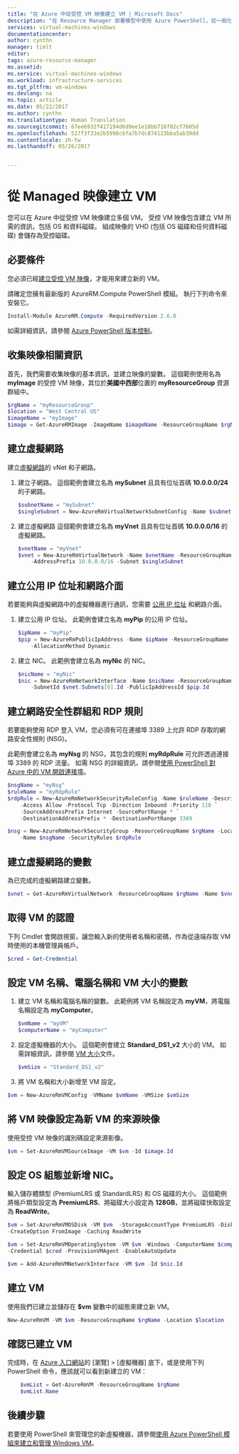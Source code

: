 ```yaml
---
title: "在 Azure 中從受控 VM 映像建立 VM | Microsoft Docs"
description: "在 Resource Manager 部署模型中使用 Azure PowerShell，從一般化受控 VM 映像建立 Windows 虛擬機器。"
services: virtual-machines-windows
documentationcenter: 
author: cynthn
manager: timlt
editor: 
tags: azure-resource-manager
ms.assetid: 
ms.service: virtual-machines-windows
ms.workload: infrastructure-services
ms.tgt_pltfrm: vm-windows
ms.devlang: na
ms.topic: article
ms.date: 05/22/2017
ms.author: cynthn
ms.translationtype: Human Translation
ms.sourcegitcommit: 67ee6932f417194d6d9ee1e18bb716f02cf7605d
ms.openlocfilehash: 527f3f33e2b5996c6fa7b7dc874123bba5ab39dd
ms.contentlocale: zh-tw
ms.lasthandoff: 05/26/2017


---
```

# <a name="create-a-vm-from-a-managed-image"></a>從 Managed 映像建立 VM

您可以在 Azure 中從受控 VM 映像建立多個 VM。 受控 VM 映像包含建立 VM 所需的資訊，包括 OS 和資料磁碟。 組成映像的 VHD (包括 OS 磁碟和任何資料磁碟) 會儲存為受控磁碟。 


## <a name="prerequisites"></a>必要條件

您必須已經[建立受控 VM 映像](capture-image-resource.md)，才能用來建立新的 VM。 

請確定您擁有最新版的 AzureRM.Compute PowerShell 模組。 執行下列命令來安裝它。

```powershell
Install-Module AzureRM.Compute -RequiredVersion 2.6.0
```
如需詳細資訊，請參閱 [Azure PowerShell 版本控制](/powershell/azure/overview)。



## <a name="collect-information-about-the-image"></a>收集映像相關資訊

首先，我們需要收集映像的基本資訊，並建立映像的變數。 這個範例使用名為 **myImage** 的受控 VM 映像，其位於**美國中西部**位置的 **myResourceGroup** 資源群組中。 

```powershell
$rgName = "myResourceGroup"
$location = "West Central US"
$imageName = "myImage"
$image = Get-AzureRMImage -ImageName $imageName -ResourceGroupName $rgName
```

## <a name="create-a-virtual-network"></a>建立虛擬網路
建立[虛擬網路](../../virtual-network/virtual-networks-overview.md)的 vNet 和子網路。

1. 建立子網路。 這個範例會建立名為 **mySubnet** 且具有位址首碼 **10.0.0.0/24** 的子網路。  
   
    ```powershell
    $subnetName = "mySubnet"
    $singleSubnet = New-AzureRmVirtualNetworkSubnetConfig -Name $subnetName -AddressPrefix 10.0.0.0/24
    ```
2. 建立虛擬網路 這個範例會建立名為 **myVnet** 且具有位址首碼 **10.0.0.0/16** 的虛擬網路。  
   
    ```powershell
    $vnetName = "myVnet"
    $vnet = New-AzureRmVirtualNetwork -Name $vnetName -ResourceGroupName $rgName -Location $location `
        -AddressPrefix 10.0.0.0/16 -Subnet $singleSubnet
    ```    

## <a name="create-a-public-ip-address-and-network-interface"></a>建立公用 IP 位址和網路介面

若要能夠與虛擬網路中的虛擬機器進行通訊，您需要 [公用 IP 位址](../../virtual-network/virtual-network-ip-addresses-overview-arm.md) 和網路介面。

1. 建立公用 IP 位址。 此範例會建立名為 **myPip** 的公用 IP 位址。 
   
    ```powershell
    $ipName = "myPip"
    $pip = New-AzureRmPublicIpAddress -Name $ipName -ResourceGroupName $rgName -Location $location `
        -AllocationMethod Dynamic
    ```       
2. 建立 NIC。 此範例會建立名為 **myNic** 的 NIC。 
   
    ```powershell
    $nicName = "myNic"
    $nic = New-AzureRmNetworkInterface -Name $nicName -ResourceGroupName $rgName -Location $location `
        -SubnetId $vnet.Subnets[0].Id -PublicIpAddressId $pip.Id
    ```

## <a name="create-the-network-security-group-and-an-rdp-rule"></a>建立網路安全性群組和 RDP 規則

若要能夠使用 RDP 登入 VM，您必須有可在連接埠 3389 上允許 RDP 存取的網路安全性規則 (NSG)。 

此範例會建立名為 **myNsg** 的 NSG，其包含的規則 **myRdpRule** 可允許透過連接埠 3389 的 RDP 流量。 如需 NSG 的詳細資訊，請參閱[使用 PowerShell 對 Azure 中的 VM 開啟連接埠](nsg-quickstart-powershell.md?toc=%2fazure%2fvirtual-machines%2fwindows%2ftoc.json)。

```powershell
$nsgName = "myNsg"
$ruleName = "myRdpRule"
$rdpRule = New-AzureRmNetworkSecurityRuleConfig -Name $ruleName -Description "Allow RDP" `
    -Access Allow -Protocol Tcp -Direction Inbound -Priority 110 `
    -SourceAddressPrefix Internet -SourcePortRange * `
    -DestinationAddressPrefix * -DestinationPortRange 3389

$nsg = New-AzureRmNetworkSecurityGroup -ResourceGroupName $rgName -Location $location `
    -Name $nsgName -SecurityRules $rdpRule
```


## <a name="create-a-variable-for-the-virtual-network"></a>建立虛擬網路的變數

為已完成的虛擬網路建立變數。 

```powershell
$vnet = Get-AzureRmVirtualNetwork -ResourceGroupName $rgName -Name $vnetName

```

## <a name="get-the-credentials-for-the-vm"></a>取得 VM 的認證

下列 Cmdlet 會開啟視窗，讓您輸入新的使用者名稱和密碼，作為從遠端存取 VM 時使用的本機管理員帳戶。 

```powershell
$cred = Get-Credential
```

## <a name="set-variables-for-the-vm-name-computer-name-and-the-size-of-the-vm"></a>設定 VM 名稱、電腦名稱和 VM 大小的變數

1. 建立 VM 名稱和電腦名稱的變數。 此範例將 VM 名稱設定為 **myVM**，將電腦名稱設定為 **myComputer**。

    ```powershell
    $vmName = "myVM"
    $computerName = "myComputer"
    ```
2. 設定虛擬機器的大小。 這個範例會建立 **Standard_DS1_v2** 大小的 VM。 如需詳細資訊，請參閱 [VM 大小](https://azure.microsoft.com/documentation/articles/virtual-machines-windows-sizes/)文件。

    ```powershell
    $vmSize = "Standard_DS1_v2"
    ```

3. 將 VM 名稱和大小新增至 VM 設定。

```powershell
$vm = New-AzureRmVMConfig -VMName $vmName -VMSize $vmSize
```

## <a name="set-the-vm-image-as-source-image-for-the-new-vm"></a>將 VM 映像設定為新 VM 的來源映像

使用受控 VM 映像的識別碼設定來源影像。

```powershell
$vm = Set-AzureRmVMSourceImage -VM $vm -Id $image.Id
```

## <a name="set-the-os-configuration-and-add-the-nic"></a>設定 OS 組態並新增 NIC。

輸入儲存體類型 (PremiumLRS 或 StandardLRS) 和 OS 磁碟的大小。 這個範例將帳戶類型設定為 **PremiumLRS**、將磁碟大小設定為 **128GB**，並將磁碟快取設定為 **ReadWrite**。

```powershell
$vm = Set-AzureRmVMOSDisk -VM $vm  -StorageAccountType PremiumLRS -DiskSizeInGB 128 `
-CreateOption FromImage -Caching ReadWrite

$vm = Set-AzureRmVMOperatingSystem -VM $vm -Windows -ComputerName $computerName `
-Credential $cred -ProvisionVMAgent -EnableAutoUpdate

$vm = Add-AzureRmVMNetworkInterface -VM $vm -Id $nic.Id
```

## <a name="create-the-vm"></a>建立 VM

使用我們已建立並儲存在 **$vm** 變數中的組態來建立新 VM。

```powershell
New-AzureRmVM -VM $vm -ResourceGroupName $rgName -Location $location
```

## <a name="verify-that-the-vm-was-created"></a>確認已建立 VM
完成時，在 [Azure 入口網站](https://portal.azure.com)的 [瀏覽] > [虛擬機器] 底下，或是使用下列 PowerShell 命令，應該就可以看到新建立的 VM：

```powershell
    $vmList = Get-AzureRmVM -ResourceGroupName $rgName
    $vmList.Name
```

## <a name="next-steps"></a>後續步驟
若要使用 PowerShell 來管理您的新虛擬機器，請參閱[使用 Azure PowerShell 模組來建立和管理 Windows VM](tutorial-manage-vm.md?toc=%2fazure%2fvirtual-machines%2fwindows%2ftoc.json)。


